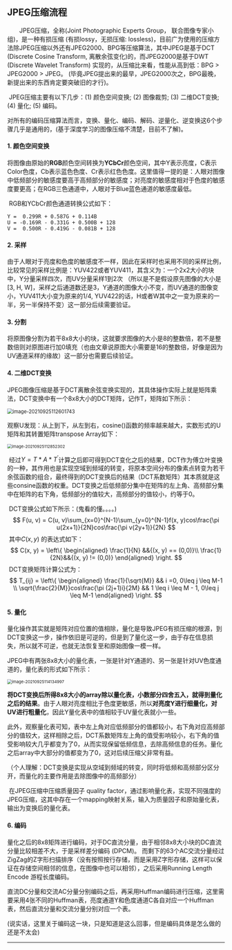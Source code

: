 ## JPEG压缩流程

&emsp;&emsp;JPEG压缩，全称(Joint Photographic Experts Group， 联合图像专家小组)，是一种有损压缩 (有损lossy，无损压缩: lossless)，目前广为使用的压缩方法除JPEG压缩以外还有JPEG2000、BPG等压缩算法，其中JPEG是基于DCT (Discrete Cosine Transform, 离散余弦变化)的，而JPEG2000是基于DWT (Discrete Wavelet Transform) 实现的，从压缩比来看，性能从高到低：BPG > JPEG2000 > JPEG。 (毕竟JPEG提出来的最早，JPEG2000次之，BPG最晚，新提出来的东西肯定要突破旧的才行)。

​		JPEG压缩主要有以下几步：(1) 颜色空间变换; (2) 图像裁剪; (3) 二维DCT变换; (4) 量化; (5) 编码。

​		对所有的编码压缩算法而言，变换、量化、编码、解码、逆量化、逆变换这6个步骤几乎是通用的，(基于深度学习的图像压缩不清楚，目前不了解)。

#### 1. 颜色空间变换

​		将图像由原始的**RGB**颜色空间转换为**YCbCr**颜色空间，其中Y表示亮度，C表示Color色度，Cb表示蓝色色度、Cr表示红色色度。这里值得一提的是：人眼对图像中低频部分的敏感度要高于高频部分的敏感度；对亮度的敏感度相对于色度的敏感度要更高；在RGB三色通道中，人眼对于Blue蓝色通道的敏感度最低。

​		RGB和YCbCr颜色通道转换公式如下：

```
Y =  0.299R + 0.587G + 0.114B
U = -0.169R - 0.331G + 0.500B + 128
V =  0.500R - 0.419G - 0.081B + 128
```

#### 2. 采样

​		由于人眼对于亮度和色度的敏感度不一样，因此在采样时也采用不同的采样比例，比较常见的采样比例是：YUV422或者YUV411，其含义为：一个2x2大小的块中，Y分量采样四次，而UV分量采样1到2次 （所以是不是假设原先图像的大小是[3, H, W]，采样之后通道数还是3，Y通道的图像大小不变，而UV通道的图像变小，YUV411大小变为原来的1/4, YUV422的话，H或者W其中之一变为原来的一半，另一半保持不变）这一部分后续需要验证。

#### 3. 分割

​		将原图像分割为若干8x8大小的块，这就要求图像的大小是8的整数倍，若不是整数倍则对原图进行加0填充（也由文章说原图大小需要是16的整数倍，好像是因为UV通道采样的缘故）这一部分也需要后续验证。

#### 4. 二维DCT变换

​		JPEG图像压缩是基于DCT离散余弦变换实现的，其具体操作实际上就是矩阵乘法，DCT变换中有一个8x8大小的DCT矩阵，记作T，矩阵如下所示：

<img src="/home/dengruizhi/.config/Typora/typora-user-images/image-20210925112601743.png" alt="image-20210925112601743" style="zoom:80%;" />

​		观察U发现：从上到下，从左到右，cosine()函数的频率越来越大，实数形式的U矩阵和其转置矩阵transpose Array如下：

<img src="/home/dengruizhi/.config/Typora/typora-user-images/image-20210925112852302.png" alt="image-20210925112852302" style="zoom: 67%;" />

​		经过$Y = T*A*T^{'}$计算之后即可得到DCT变化之后的结果，DCT作为傅立叶变换的一种，其作用也是实现空域到频域的转变，将原本空间分布的像素点转变为若干余弦函数的组合，最终得到的DCT变换后的结果（DCT系数矩阵）其本质就是这些consine函数的权重。DCT变换之后低频部分集中在矩阵的左上角、高频部分集中在矩阵的右下角，低频部分的值较大，高频部分的值较小，约等于0。

​		DCT变换公式如下所示：(鬼看的懂。。。。)
$$
F(u, v) = C(u, v)\sum_{x=0}^{N-1}\sum_{y=0}^{N-1}f(x, y)cos\frac{\pi u(2x+1)}{2N}cos\frac{\pi v(2y+1)}{2N}
$$
​		其中$C(x, y)$ 的表达式如下：
$$
C(x, y) = \left\{
\begin{aligned}
\frac{1}{N} &&{(x, y) == (0,0)}\\ 
\frac{1}{2N}&&{(x, y) != (0,0)}
\end{aligned}
\right.
$$
​		DCT变换矩阵计算公式为：
$$
T_{ij} = \left\{
\begin{aligned}
\frac{1}{\sqrt{M}} && i =0, 0\leq j \leq M-1 \\
\sqrt{\frac{2}{M}}cos\frac{\pi (2j+1)i}{2M} && 1 \leq i \leq M - 1, 0\leq j \leq M-1
\end{aligned}
\right.
$$

#### 5. 量化

​		量化操作其实就是矩阵对应位置的值相除，量化是导致JPEG有损压缩的根源，到DCT变换这一步，操作依旧是可逆的，但是到了量化这一步，由于存在信息损失，所以就不可逆，也就无法恢复至和原始图像一模一样。

​		JPEG中有两张8x8大小的量化表，一张是针对Y通道的、另一张是针对UV色度通道的，量化表的形式如下所示：

<img src="/home/dengruizhi/.config/Typora/typora-user-images/image-20210925114134997.png" alt="image-20210925114134997" style="zoom:67%;" />

​		**将DCT变换后所得8x8大小的array除以量化表，小数部分四舍五入，就得到量化之后的结果**。由于人眼对亮度相比于色度更敏感，所以**对亮度Y进行细量化，对UV进行粗量化**，因此Y量化表中的值相较于UV量化表就小一些。	

​		此外，观察量化表可知，表中左上角对应低频部分的值都较小，右下角对应高频部分的值较大，这样相除之后，DCT系数矩阵左上角的值受影响较小，右下角的值受影响较大几乎都变为了0，从而实现保留低频信息，去除高频信息的任务。量化之后array中大部分的值都变为了0，这对后续压缩父非常有益。

​	（个人理解：DCT变换是实现从空域到频域的转变，同时将低频和高频部分区分开，而量化的主要作用是去除图像中的高频部分）

​		在JPEG压缩中压缩质量因子 quality factor，通过影响量化表，实现不同强度的JPEG压缩，这其中存在一个mapping映射关系，输入为质量因子和原始量化表，输出为变换后的量化表。

#### 6. 编码

​		量化之后的8x8矩阵进行编码，对于DC直流分量，由于相邻8x8大小块的DC直流分量比较相差不大，于是采样差分编码 (DPCM)。 而剩下的63个AC交流分量经过ZigZag的Z字形扫描排序（没有按照按行存储，而是采用Z字形存储，这样可以保证在存储空间相邻的信息，在图像中也可以相邻），之后采用Running Length Encode 游程长度编码。

​		直流DC分量和交流AC分量分别编码之后，再采用Huffman编码进行压缩，这里需要采用4张不同的Huffman表，亮度通道Y和色度通道C各自对应一个Huffman表，然后直流分量和交流分量分别对应一个表。

​		(说实话，这里关于编码这一块，只是知道是这么回事，但是编码具体是怎么做的还是不太会)

---



​		







